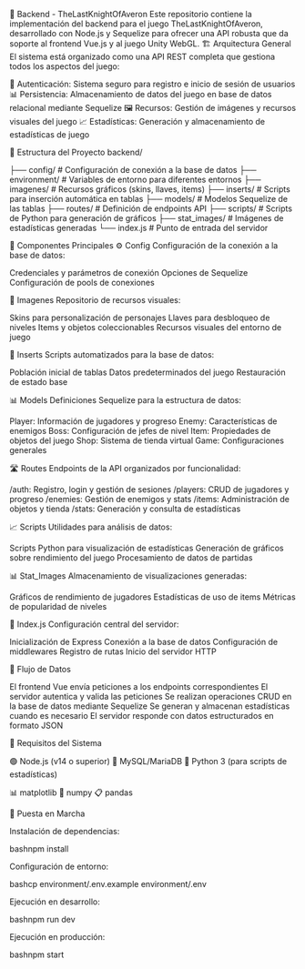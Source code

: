 🧠 Backend - TheLastKnightOfAveron
Este repositorio contiene la implementación del backend para el juego TheLastKnightOfAveron, desarrollado con Node.js y Sequelize para ofrecer una API robusta que da soporte al frontend Vue.js y al juego Unity WebGL.
🏗️ Arquitectura General
El sistema está organizado como una API REST completa que gestiona todos los aspectos del juego:

🔐 Autenticación: Sistema seguro para registro e inicio de sesión de usuarios
📊 Persistencia: Almacenamiento de datos del juego en base de datos relacional mediante Sequelize
🖼️ Recursos: Gestión de imágenes y recursos visuales del juego
📈 Estadísticas: Generación y almacenamiento de estadísticas de juego

📁 Estructura del Proyecto
backend/

├── config/ # Configuración de conexión a la base de datos
├── environment/ # Variables de entorno para diferentes entornos
├── imagenes/ # Recursos gráficos (skins, llaves, items)
├── inserts/ # Scripts para inserción automática en tablas
├── models/ # Modelos Sequelize de las tablas
├── routes/ # Definición de endpoints API
├── scripts/ # Scripts de Python para generación de gráficos
├── stat_images/ # Imágenes de estadísticas generadas
└── index.js # Punto de entrada del servidor

🧩 Componentes Principales
⚙️ Config
Configuración de la conexión a la base de datos:

Credenciales y parámetros de conexión
Opciones de Sequelize
Configuración de pools de conexiones

📸 Imagenes
Repositorio de recursos visuales:

Skins para personalización de personajes
Llaves para desbloqueo de niveles
Items y objetos coleccionables
Recursos visuales del entorno de juego

📝 Inserts
Scripts automatizados para la base de datos:

Población inicial de tablas
Datos predeterminados del juego
Restauración de estado base

📊 Models
Definiciones Sequelize para la estructura de datos:

Player: Información de jugadores y progreso
Enemy: Características de enemigos
Boss: Configuración de jefes de nivel
Item: Propiedades de objetos del juego
Shop: Sistema de tienda virtual
Game: Configuraciones generales

🛣️ Routes
Endpoints de la API organizados por funcionalidad:

/auth: Registro, login y gestión de sesiones
/players: CRUD de jugadores y progreso
/enemies: Gestión de enemigos y stats
/items: Administración de objetos y tienda
/stats: Generación y consulta de estadísticas

📈 Scripts
Utilidades para análisis de datos:

Scripts Python para visualización de estadísticas
Generación de gráficos sobre rendimiento del juego
Procesamiento de datos de partidas

📊 Stat_Images
Almacenamiento de visualizaciones generadas:

Gráficos de rendimiento de jugadores
Estadísticas de uso de items
Métricas de popularidad de niveles

🚀 Index.js
Configuración central del servidor:

Inicialización de Express
Conexión a la base de datos
Configuración de middlewares
Registro de rutas
Inicio del servidor HTTP

🔄 Flujo de Datos

El frontend Vue envía peticiones a los endpoints correspondientes
El servidor autentica y valida las peticiones
Se realizan operaciones CRUD en la base de datos mediante Sequelize
Se generan y almacenan estadísticas cuando es necesario
El servidor responde con datos estructurados en formato JSON

🧰 Requisitos del Sistema

🟢 Node.js (v14 o superior)
🐬 MySQL/MariaDB
🐍 Python 3 (para scripts de estadísticas)

📊 matplotlib
🔢 numpy
📋 pandas



🚀 Puesta en Marcha

Instalación de dependencias:

bashnpm install

Configuración de entorno:

bashcp environment/.env.example environment/.env

Ejecución en desarrollo:

bashnpm run dev

Ejecución en producción:

bashnpm start